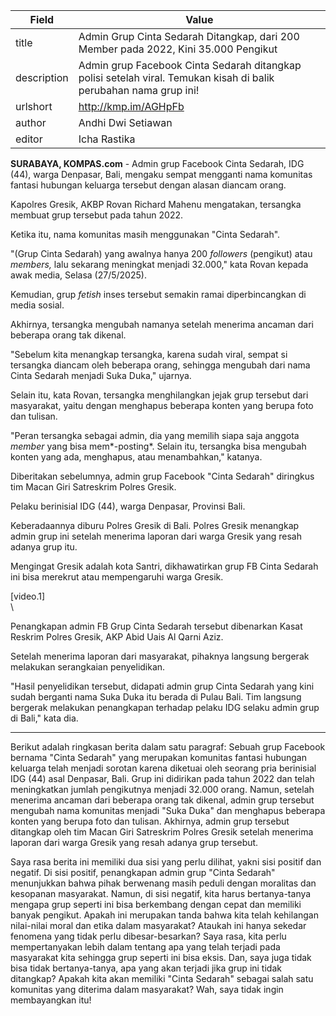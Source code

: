 | Field       | Value                                                       |
|-------------|-------------------------------------------------------------|
| title       | Admin Grup Cinta Sedarah Ditangkap, dari 200 Member pada 2022, Kini 35.000 Pengikut |
| description | Admin grup Facebook Cinta Sedarah ditangkap polisi setelah viral. Temukan kisah di balik perubahan nama grup ini! |
| urlshort    | http://kmp.im/AGHpFb |
| author      | Andhi Dwi Setiawan |
| editor      | Icha Rastika |

**SURABAYA, KOMPAS.com** - Admin grup Facebook Cinta Sedarah, IDG (44), warga Denpasar, Bali, mengaku sempat mengganti nama komunitas fantasi hubungan keluarga tersebut dengan alasan diancam orang.

Kapolres Gresik, AKBP Rovan Richard Mahenu mengatakan, tersangka membuat grup tersebut pada tahun 2022.

Ketika itu, nama komunitas masih menggunakan \"Cinta Sedarah\".

\"(Grup Cinta Sedarah) yang awalnya hanya 200 *followers* (pengikut) atau *members,* lalu sekarang meningkat menjadi 32.000,\" kata Rovan kepada awak media, Selasa (27/5/2025).

Kemudian, grup *fetish* inses tersebut semakin ramai diperbincangkan di media sosial.

Akhirnya, tersangka mengubah namanya setelah menerima ancaman dari beberapa orang tak dikenal.

\"Sebelum kita menangkap tersangka, karena sudah viral, sempat si tersangka diancam oleh beberapa orang, sehingga mengubah dari nama Cinta Sedarah menjadi Suka Duka,\" ujarnya.

Selain itu, kata Rovan, tersangka menghilangkan jejak grup tersebut dari masyarakat, yaitu dengan menghapus beberapa konten yang berupa foto dan tulisan.

\"Peran tersangka sebagai admin, dia yang memilih siapa saja anggota *member* yang bisa mem*-posting*. Selain itu, tersangka bisa mengubah konten yang ada, menghapus, atau menambahkan,\" katanya.

Diberitakan sebelumnya, admin grup Facebook \"Cinta Sedarah\" diringkus tim Macan Giri Satreskrim Polres Gresik.

Pelaku berinisial IDG (44), warga Denpasar, Provinsi Bali.

Keberadaannya diburu Polres Gresik di Bali. Polres Gresik menangkap admin grup ini setelah menerima laporan dari warga Gresik yang resah adanya grup itu.

Mengingat Gresik adalah kota Santri, dikhawatirkan grup FB Cinta Sedarah ini bisa merekrut atau mempengaruhi warga Gresik.

\[video.1\]\
\

Penangkapan admin FB Grup Cinta Sedarah tersebut dibenarkan Kasat Reskrim Polres Gresik, AKP Abid Uais Al Qarni Aziz.

Setelah menerima laporan dari masyarakat, pihaknya langsung bergerak melakukan serangkaian penyelidikan.

\"Hasil penyelidikan tersebut, didapati admin grup Cinta Sedarah yang kini sudah berganti nama Suka Duka itu berada di Pulau Bali. Tim langsung bergerak melakukan penangkapan terhadap pelaku IDG selaku admin grup di Bali,\" kata dia.

---
Berikut adalah ringkasan berita dalam satu paragraf: Sebuah grup Facebook bernama "Cinta Sedarah" yang merupakan komunitas fantasi hubungan keluarga telah menjadi sorotan karena diketuai oleh seorang pria berinisial IDG (44) asal Denpasar, Bali. Grup ini didirikan pada tahun 2022 dan telah meningkatkan jumlah pengikutnya menjadi 32.000 orang. Namun, setelah menerima ancaman dari beberapa orang tak dikenal, admin grup tersebut mengubah nama komunitas menjadi "Suka Duka" dan menghapus beberapa konten yang berupa foto dan tulisan. Akhirnya, admin grup tersebut ditangkap oleh tim Macan Giri Satreskrim Polres Gresik setelah menerima laporan dari warga Gresik yang resah adanya grup tersebut.

Saya rasa berita ini memiliki dua sisi yang perlu dilihat, yakni sisi positif dan negatif. Di sisi positif, penangkapan admin grup "Cinta Sedarah" menunjukkan bahwa pihak berwenang masih peduli dengan moralitas dan kesopanan masyarakat. Namun, di sisi negatif, kita harus bertanya-tanya mengapa grup seperti ini bisa berkembang dengan cepat dan memiliki banyak pengikut. Apakah ini merupakan tanda bahwa kita telah kehilangan nilai-nilai moral dan etika dalam masyarakat? Ataukah ini hanya sekedar fenomena yang tidak perlu dibesar-besarkan? Saya rasa, kita perlu mempertanyakan lebih dalam tentang apa yang telah terjadi pada masyarakat kita sehingga grup seperti ini bisa eksis. Dan, saya juga tidak bisa tidak bertanya-tanya, apa yang akan terjadi jika grup ini tidak ditangkap? Apakah kita akan memiliki "Cinta Sedarah" sebagai salah satu komunitas yang diterima dalam masyarakat? Wah, saya tidak ingin membayangkan itu!
